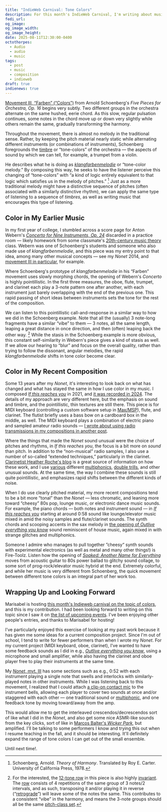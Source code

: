 ```yaml
---
title: "IndieWeb Carnival: Tone Colors"
description: For this month's IndieWeb Carnival, I'm writing about music that emphasizes timbre or “tone-color,” and how this kind of approach appears in my own composition.
fedi_url: 
og_image: 
og_image_width: 
og_image_height: 
date: 2025-08-11T12:30:00-0400
octothorpes:
  - Audio
  - audio
  - music
tags:
  - post
  - music
  - composition
  - indieweb
draft: true
indienews: true
---
```


<!-- <link rel="stylesheet" type="text/css" href="/styles/notes-photos.css">

<link rel="stylesheet" type="text/css" href="/styles/code/prism-perf-custom.css" />
<link rel="stylesheet" type="text/css" href="/styles/code/code-tweaks.css" /> -->

[Movement III, “Farben” (“Colors”)](https://www.youtube.com/watch?v=8AQx0V2lZs8&t=496s) from Arnold Schoenberg's *Five Pieces for Orchestra, Op. 16* begins very subtly. Two different groups in the orchestra alternate on the same hushed, eerie chord. As this slow, regular pulsation continues, some notes in the chord move up or down very slightly while others remain the same, gradually transforming the harmony.

Throughout the movement, there is almost no melody in the traditional sense. Rather, by keeping the pitch material nearly static while alternating different instruments (or combinations of instruments), Schoenberg foregrounds the [timbre](https://en.wikipedia.org/wiki/Timbre) or “tone-colors” of the orchestra — the aspects of sound by which we can tell, for example, a trumpet from a violin.

He describes what he is doing as [*klangfarbenmelodie*](https://en.wikipedia.org/wiki/Klangfarbenmelodie) or “tone-color melody.” By composing this way, he seeks to have the listener perceive this changing of “tone-colors” with “a kind of logic entirely equivalent to that logic which satisfies us in the melody of pitches.” [^1] Just as a more traditional melody might have a distinctive sequence of pitches (often associated with a similarly distinctive rhythm), we can apply the same type of listening to a sequence of *timbres*, as well as writing music that encourages this type of listening.

## Color in My Earlier Music

In my first year of college, I stumbled across a score page for Anton Webern's [*Concerto for Nine Instruments, Op. 24*](https://www.youtube.com/watch?v=pVQambrIKNo) discarded in a practice room — likely homework from some classmate's [20th-century music theory](https://en.wikipedia.org/wiki/20th-century_classical_music) class. Webern was one of Schoenberg's students and someone who also made use of *klangfarbenmelodie*, and this piece was my entry point to that idea, among many other musical concepts — see my *Nonet* 2014, and [movement III in particular](https://soundcloud.com/reilly-spitzfaden/nonet-iii?in=reilly-spitzfaden/sets/nonet-premiere), for example. 

Where Schoenberg's prototype of *klangfarbenmelodie* in his “Farben” movement uses slowly morphing chords, the opening of Webern's *Concerto* is highly pointillistic. In the first three measures, the oboe, flute, trumpet, and clarinet each play a 3-note pattern one after another, with each instrument just barely overlapping with the end of the previous one. This rapid passing of short ideas between instruments sets the tone for the rest of the composition. 

We can listen to this pointillistic call-and-response in a similar way to how we did in the Schoenberg example. Note that all the (usually) 3 note-long fragments have a similar “vibe” to them — 3 notes, all the same length, leaping a great distance in once direction, and then (often) leaping back the other way. [^2] While the stasis in the Schoenberg example is more obvious, this constant self-similarity in Webern's piece gives a kind of stasis as well. If we allow our hearing to “blur” and focus on the overall quality, rather than trying to follow the dissonant, angular melodies, the rapid *klangfarbenmelodie* shifts in tone color become clear.

<!--I can hear the similarities with Webern's *Concerto* in the short, angular, dissonant [motives](https://en.wikipedia.org/wiki/Motif_(music)) with large leaps between notes; in the way short ideas are rapidly passed between instruments, emphasizing tone color; and in the sparse, pointillistic [textures](https://en.wikipedia.org/wiki/Texture_(music)), among other features. -->

<!-- Webern also tended to write [12-tone rows](https://openmusictheory.github.io/twelveToneBasics.html) (the basic melodic/harmonic material in [12-tone music](https://en.wikipedia.org/wiki/Twelve-tone_technique)) with high amounts of internal consistency. For example, the row in his *Concerto* [is based on 4 copies of the same 3 notes/2 intervals](https://en.wikipedia.org/wiki/Concerto_for_Nine_Instruments_(Webern)#Composition) — a minor second and a minor third (e.g., B♭, B, and D). Even when the order of those notes is varied or the grouping is [transposed](https://en.wikipedia.org/wiki/Transposition_(music)) up or down to build the row, there is a consistent feeling or “vibe” to the harmony and melody created by this symmetry. 

Just as the more obvious stasis in the opening chords of Schoenberg's “Farben” movement allows and encourages us to focus on the timbre, so does the consistent “vibe” to Webern's pitch material. When I listen to Webern, I often allow my hearing to blur, this consistent quality to emerge, and timbre to take over in lieu of pitch. This pitch symmetry (and the resulting emphasis on timbre and overall sound) is another quality of Webern's music that appeared in my own earlier writing, including my *Nonet*. -->

## Color in My Recent Composition

Some 13 years after my *Nonet*, it's interesting to look back on what has changed and what has stayed the same in how I use color in my music. I composed [*If this reaches you*](https://applytriangle.bandcamp.com/track/if-this-reaches-you) in 2021, and [it was recorded in 2024](/posts/2024/04/new-album-announcement/). The details of my approach are very different here, but the emphasis on sound and timbre, and the pointillistic, thin textures are still there. This piece is for MIDI keyboard (controlling a custom software setup in [Max/MSP](https://en.wikipedia.org/wiki/Max_(software))), flute, and clarinet. The flutist briefly uses a bass bow on a cardboard box in the middle, as well. The MIDI keyboard plays a combination of electric piano and sampled amateur radio sounds — [I wrote about using radio transmissions in my compositions in another post](/posts/2024/12/radio-listening-musically/).

Where the things that made the *Nonet* sound unusual were the choice of pitches and rhythms, in *If this reaches you*, the focus is a bit more on *sound* than pitch. In addition to the “non-musical” radio samples, I also use a number of so-called “extended techniques,” particularly in the clarinet. [Clarinetist Heather Roche's blog](http://www.heatherroche.net/) is a great source of information on how these work, and I use [various](https://heatherroche.net/2018/09/13/27-easy-bb-clarinet-multiphonics/) different [multiphonics](https://heatherroche.net/2019/11/05/underblown-bb-clarinet-multiphonics/), [double trills](https://heatherroche.net/2014/05/11/on-double-trills-for-bb-clarinet/), and other unusual sounds. At the same time, the way I combine these sounds is still quite pointillistic, and emphasizes rapid shifts between the different kinds of noise.

When I do use clearly pitched material, my more recent compositions tend to be a bit more “tonal” than the *Nonet* — less chromatic, and leaning more toward “cheesy” 80s pop, lounge music, or electronic dance music sounds. For example, the piano chords — both notes and instrument sound — in [*If this reaches you*](https://applytriangle.bandcamp.com/track/if-this-reaches-you) starting at around 0:58 sound like lounge/elevator music mixed in amid the noisy samples and flute/clarinet sounds. The synth chords and scooping accents in the sax melody in [the opening of *Outlive everything you know*](https://www.youtube.com/watch?v=2dz0iKwHrkI) sound reminiscent of house music, again mixed in with strange glitches and multiphonics.

Someone I admire who manages to pull together ”cheesy“ synth sounds with experimental electronics (as well as metal and many other things!) is Fire-Toolz. Listen how the opening of [*Soaked: Another Name for Everything*](https://fire-toolz.bandcamp.com/track/soaked-another-name-for-everything) moves from acoustic guitar to 80s power ballad to glitchy sound collage, to some sort of prog-rock/elevator music hybrid at the end. Extremely colorful, and while her music is very different from Schoenberg, the quick movement between different tone colors is an integral part of her work too.

<!-- Note also how amid all the glitchy noise and experimental brass sounds, [the electric piano around 4:58 and following in *Everything lost along the way*](https://www.youtube.com/watch?v=t_gxCOcNJr8&t=298s) is the same preset as the opening of [Whitney Houston's ”Greatest Love of All“](https://www.youtube.com/watch?v=IYzlVDlE72w). -->

<!-- ## Color in Electronic Music

Autechre [*qplay*](https://autechre.bandcamp.com/track/qplay) -->

<!-- Webern also tended to write [12-tone rows](https://openmusictheory.github.io/twelveToneBasics.html) such that [when the row is transformed, certain pitches remain the same](https://openmusictheory.github.io/twelveToneMusicInvariance.html). [^2] [Movement II of his *Variations for Piano, Op. 27*](https://www.youtube.com/watch?v=by1OlFqIQxI&t=96s) makes this “invariance” particularly clear — notice how some notes stay “frozen,” not only recurring, but recurring in the same register. As professors of mine have noted to me, this gives an opportunity -->

<!-- and Edgard Varèse (see e.g., [*Octandre*](https://www.youtube.com/watch?v=cLIOdiAzddY)) were -->

## Wrapping Up and Looking Forward

Marisabel is hosting [this month's Indieweb carnival on the topic of colors](https://marisabel.nl/public/blog/IndieWeb_Carnival_August_2025_:_Colors), and this is my contribution. I had been looking forward to writing on this topic since I saw it on [the list of upcoming events](https://indieweb.org/IndieWeb_Carnival). I've been enjoying other people's entries, and thanks to Marisabel for hosting!

I've particularly enjoyed this exercise of looking at my past work because it has given me some ideas for a current composition project. Since I'm out of school, I tend to write for fewer performers than when I wrote my *Nonet*. For my current project (MIDI keyboard, oboe, clarinet), I've wanted to have some feedback sounds as I did in e.g., [*Outlive everything you know*](https://www.youtube.com/watch?v=2dz0iKwHrkI), using a microphone and small amplifier, while also having the clarinet and oboe player free to play their instruments at the same time.

My [*Nonet*, mvt. III](https://soundcloud.com/reilly-spitzfaden/nonet-iii?in=reilly-spitzfaden/sets/nonet-premiere) has some sections such as e.g., 0:52 with each instrument playing a single note that swells and interlocks with similarly-played notes in other instruments. While I was listening back to this movement, I realized that I could attach [a clip-on contact mic](https://www.korg.com/us/products/tuners/cm_300/) to the instrument bells, allowing each player to cover two sounds at once and/or staggered with each other — one traditional sound or [multiphonic](https://en.wikipedia.org/wiki/Multiphonic), and one feedback tone by moving toward/away from the amp. 

This would allow me to get the interleaved crescendos/decrescendos sort of like what I did in the *Nonet*, and also get some nice ASMR-like sounds from the key clicks, sort of like in [Marcos Balter's *Wicker Park*](https://www.youtube.com/watch?v=j_EbQ2CQhog&pp=ygUZd2lja2VyIHBhcmsgbWFyY29zIGJhbHRlcg%3D%3D), but amplified. I'll be talking to some performers I know and trying this out when I resume teaching in the fall, and it should be interesting. It'll definitely expand the range of tone colors I can get out of the small ensemble.

Until next time!.

[^1]: Schoenberg, Arnold. *Theory of Harmony*. Translated by Roy E. Carter. University of California Press, 1978.

[^2]: For the interested, the [12-tone row](https://openmusictheory.github.io/twelveToneBasics.html) in this piece is also highly [invariant](https://openmusictheory.github.io/twelveToneMusicInvariance.html). The [row](https://en.wikipedia.org/wiki/Concerto_for_Nine_Instruments_(Webern)#Composition) consists of 4 repetitions of the same group of 3 notes/2 intervals, and as such, transposing it and/or playing it in reverse (“[retrograde](https://openmusictheory.github.io/twelveToneOperations.html)”) will leave some of the notes the same. This contributes to a consistent “vibe” in the harmony, and means the 3-note groups should all be the same [pitch-class set](https://viva.pressbooks.pub/openmusictheory/chapter/pc-sets-normal-order-and-transformations/).

<!-- [^2]: More accurately, the [pitch *class*](https://en.wikipedia.org/wiki/Pitch_class) is preserved. -->

